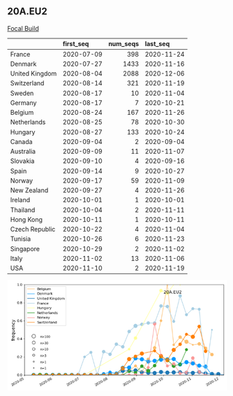 

## 20A.EU2
[Focal Build](https://nextstrain.org/groups/neherlab/ncov/20A.EU2?f_region=Europe)

|                | first_seq   |   num_seqs | last_seq   |
|:---------------|:------------|-----------:|:-----------|
| France         | 2020-07-09  |        398 | 2020-11-24 |
| Denmark        | 2020-07-27  |       1433 | 2020-11-16 |
| United Kingdom | 2020-08-04  |       2088 | 2020-12-06 |
| Switzerland    | 2020-08-14  |        321 | 2020-11-19 |
| Sweden         | 2020-08-17  |         10 | 2020-11-04 |
| Germany        | 2020-08-17  |          7 | 2020-10-21 |
| Belgium        | 2020-08-24  |        167 | 2020-11-26 |
| Netherlands    | 2020-08-25  |         78 | 2020-10-30 |
| Hungary        | 2020-08-27  |        133 | 2020-10-24 |
| Canada         | 2020-09-04  |          2 | 2020-09-04 |
| Australia      | 2020-09-09  |         11 | 2020-11-07 |
| Slovakia       | 2020-09-10  |          4 | 2020-09-16 |
| Spain          | 2020-09-14  |          9 | 2020-10-27 |
| Norway         | 2020-09-17  |         59 | 2020-11-09 |
| New Zealand    | 2020-09-27  |          4 | 2020-11-26 |
| Ireland        | 2020-10-01  |          1 | 2020-10-01 |
| Thailand       | 2020-10-04  |          2 | 2020-11-11 |
| Hong Kong      | 2020-10-11  |          1 | 2020-10-11 |
| Czech Republic | 2020-10-22  |          4 | 2020-11-04 |
| Tunisia        | 2020-10-26  |          6 | 2020-11-23 |
| Singapore      | 2020-10-29  |          2 | 2020-11-02 |
| Italy          | 2020-11-02  |         13 | 2020-11-06 |
| USA            | 2020-11-10  |          2 | 2020-11-19 |

![Overall trends 20A.EU2](/overall_trends_figures/overall_trends_20A.EU2.png)